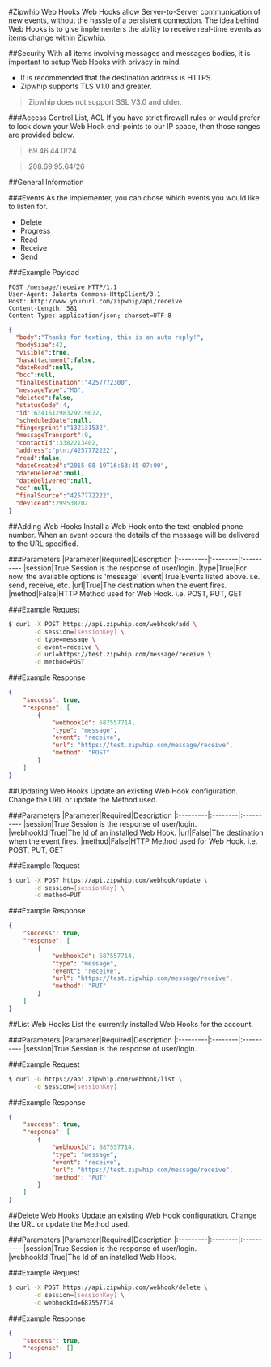 #Zipwhip Web Hooks
Web Hooks allow Server-to-Server communication of new events, without the hassle
of a persistent connection. The idea behind Web Hooks is to give implementers the ability to receive real-time events as items change within Zipwhip.

##Security
With all items involving messages and messages bodies, it is important to setup Web Hooks with privacy in mind.

* It is recommended that the destination address is HTTPS.
* Zipwhip supports TLS V1.0 and greater.
> Zipwhip does not support SSL V3.0 and older.

###Access Control List, ACL
If you have strict firewall rules or would prefer to lock down your Web Hook end-points to our IP space, then those ranges are provided below.

> 69.46.44.0/24

> 208.69.95.64/26

##General Information

###Events
As the implementer, you can chose which events you would like to listen for.

* Delete
* Progress
* Read
* Receive
* Send

###Example Payload
```
POST /message/receive HTTP/1.1
User-Agent: Jakarta Commons-HttpClient/3.1
Host: http://www.yoururl.com/zipwhip/api/receive
Content-Length: 581
Content-Type: application/json; charset=UTF-8
```

```JSON
{  
  "body":"Thanks for texting, this is an auto reply!",
  "bodySize":42,
  "visible":true,
  "hasAttachment":false,
  "dateRead":null,
  "bcc":null,
  "finalDestination":"4257772300",
  "messageType":"MO",
  "deleted":false,
  "statusCode":4,
  "id":634151298329219072,
  "scheduledDate":null,
  "fingerprint":"132131532",
  "messageTransport":9,
  "contactId":3382213402,
  "address":"ptn:/4257772222",
  "read":false,
  "dateCreated":"2015-08-19T16:53:45-07:00",
  "dateDeleted":null,
  "dateDelivered":null,
  "cc":null,
  "finalSource":"4257772222",
  "deviceId":299538202
}
```

##Adding Web Hooks
Install a Web Hook onto the text-enabled phone number. When an event occurs the details of the message will be delivered to the URL specified.

###Parameters
|Parameter|Required|Description
|:---------|:--------|:----------
|session|True|Session is the response of user/login.
|type|True|For now, the available options is 'message'
|event|True|Events listed above. i.e. send, receive, etc.
|url|True|The destination when the event fires.
|method|False|HTTP Method used for Web Hook. i.e. POST, PUT, GET

###Example Request
```sh
$ curl -X POST https://api.zipwhip.com/webhook/add \
       -d session=[sessionKey] \
       -d type=message \
       -d event=receive \
       -d url=https://test.zipwhip.com/message/receive \
       -d method=POST
```

###Example Response
```JSON
{
	"success": true,
	"response": [
		{
			"webhookId": 687557714,
			"type": "message",
			"event": "receive",
			"url": "https://test.zipwhip.com/message/receive",
			"method": "POST"
		}
	]
}
```

##Updating Web Hooks
Update an existing Web Hook configuration. Change the URL or update the Method used.

###Parameters
|Parameter|Required|Description
|:---------|:--------|:----------
|session|True|Session is the response of user/login.
|webhookId|True|The Id of an installed Web Hook.
|url|False|The destination when the event fires.
|method|False|HTTP Method used for Web Hook. i.e. POST, PUT, GET

###Example Request
```sh
$ curl -X POST https://api.zipwhip.com/webhook/update \
       -d session=[sessionKey] \
       -d method=PUT
```

###Example Response
```JSON
{
	"success": true,
	"response": [
		{
			"webhookId": 687557714,
			"type": "message",
			"event": "receive",
			"url": "https://test.zipwhip.com/message/receive",
			"method": "PUT"
		}
	]
}
```

##List Web Hooks
List the currently installed Web Hooks for the account.

###Parameters
|Parameter|Required|Description
|:---------|:--------|:----------
|session|True|Session is the response of user/login.

###Example Request
```sh
$ curl -G https://api.zipwhip.com/webhook/list \
       -d session=[sessionKey]
```

###Example Response
```JSON
{
	"success": true,
	"response": [
		{
			"webhookId": 687557714,
			"type": "message",
			"event": "receive",
			"url": "https://test.zipwhip.com/message/receive",
			"method": "PUT"
		}
	]
}
```

##Delete Web Hooks
Update an existing Web Hook configuration. Change the URL or update the Method used.

###Parameters
|Parameter|Required|Description
|:---------|:--------|:----------
|session|True|Session is the response of user/login.
|webhookId|True|The Id of an installed Web Hook.

###Example Request
```sh
$ curl -X POST https://api.zipwhip.com/webhook/delete \
       -d session=[sessionKey] \
       -d webhookId=687557714
```

###Example Response
```JSON
{
	"success": true,
	"response": []
}
```
